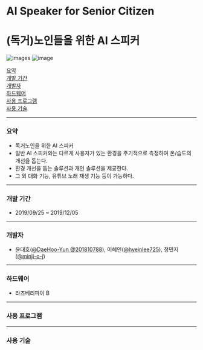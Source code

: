 # AI Speaker for Senior Citizen
# (독거)노인들을 위한 AI 스피커
![images](https://img.shields.io/github/license/minji-o-j/AI-Speaker-for-Senior-Citizen?style=social)
![image](https://img.shields.io/badge/language-Python-blueviolet?style=social&logo=Python)

[요약](#요약)  
[개발 기간](#개발-기간)  
[개발자](#개발자)  
[하드웨어](#하드웨어)  
[사용 프로그램](#사용-프로그램)  
[사용 기술](#사용-기술)  

---
### 요약
 - 독거노인을 위한 AI 스피커
 - 일반 AI 스피커와는 다르게 사용자가 있는 환경을 주기적으로 측정하여 온/습도의 개선을 돕는다.
 - 환경 개선을 돕는 솔루션과 개인 솔루션을 제공한다.
 - 그 외 대화 기능, 유튜브 노래 재생 기능 등이 가능하다.
---
### 개발 기간
- 2019/09/25 ~ 2019/12/05
---
### 개발자

- 윤대호([@DaeHoo-Yun @201810788](https://github.com/201810788)), 이혜인([@hyeinlee725](https://github.com/hyeinlee725)), 정민지([@minji-o-j](https://github.com/minji-o-j))
---
### 하드웨어
- 라즈베리파이 B
---
### 사용 프로그램
---
### 사용 기술

